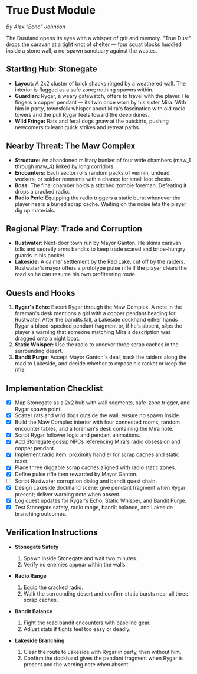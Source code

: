 # True Dust Module
*By Alex "Echo" Johnson*

The Dustland opens its eyes with a whisper of grit and memory. "True Dust" drops the caravan at a tight knot of shelter — four squat blocks huddled inside a stone wall, a no-spawn sanctuary against the wastes.

## Starting Hub: Stonegate
- **Layout:** A 2x2 cluster of brick shacks ringed by a weathered wall. The interior is flagged as a safe zone; nothing spawns within.
- **Guardian:** Rygar, a weary gatewatch, offers to travel with the player. He fingers a copper pendant — its twin once worn by his sister Mira. With him in party, townsfolk whisper about Mira's fascination with old radio towers and the pull Rygar feels toward the deep dunes.
- **Wild Fringe:** Rats and feral dogs gnaw at the outskirts, pushing newcomers to learn quick strikes and retreat paths.

## Nearby Threat: The Maw Complex
- **Structure:** An abandoned military bunker of four wide chambers (maw_1 through maw_4) linked by long corridors.
- **Encounters:** Each sector rolls random packs of vermin, undead workers, or soldier remnants with a chance for small loot chests.
- **Boss:** The final chamber holds a stitched zombie foreman. Defeating it drops a cracked radio.
- **Radio Perk:** Equipping the radio triggers a static burst whenever the player nears a buried scrap cache. Waiting on the noise lets the player dig up materials.

## Regional Play: Trade and Corruption
- **Rustwater:** Next-door town run by Mayor Ganton. He skims caravan tolls and secretly arms bandits to keep trade scared and bribe-hungry guards in his pocket.
- **Lakeside:** A calmer settlement by the Red Lake, cut off by the raiders. Rustwater's mayor offers a prototype pulse rifle if the player clears the road so he can resume his own profiteering route.

## Quests and Hooks
1. **Rygar's Echo:** Escort Rygar through the Maw Complex. A note in the foreman's desk mentions a girl with a copper pendant heading for Rustwater. After the bandits fall, a Lakeside dockhand either hands Rygar a blood-specked pendant fragment or, if he's absent, slips the player a warning that someone matching Mira's description was dragged onto a night boat.
2. **Static Whisper:** Use the radio to uncover three scrap caches in the surrounding desert.
3. **Bandit Purge:** Accept Mayor Ganton's deal, track the raiders along the road to Lakeside, and decide whether to expose his racket or keep the rifle.

## Implementation Checklist
- [x] Map Stonegate as a 2x2 hub with wall segments, safe-zone trigger, and Rygar spawn point.
- [x] Scatter rats and wild dogs outside the wall; ensure no spawn inside.
- [x] Build the Maw Complex interior with four connected rooms, random encounter tables, and a foreman's desk containing the Mira note.
- [x] Script Rygar follower logic and pendant animations.
- [x] Add Stonegate gossip NPCs referencing Mira's radio obsession and copper pendant.
- [x] Implement radio item: proximity handler for scrap caches and static toast.
- [x] Place three diggable scrap caches aligned with radio static zones.
- [x] Define pulse rifle item rewarded by Mayor Ganton.
- [ ] Script Rustwater corruption dialog and bandit quest chain.
- [x] Design Lakeside dockhand scene: give pendant fragment when Rygar present; deliver warning note when absent.
- [x] Log quest updates for Rygar's Echo, Static Whisper, and Bandit Purge.
- [x] Test Stonegate safety, radio range, bandit balance, and Lakeside branching outcomes.

## Verification Instructions

- **Stonegate Safety**
  1. Spawn inside Stonegate and wait two minutes.
  2. Verify no enemies appear within the walls.

- **Radio Range**
  1. Equip the cracked radio.
  2. Walk the surrounding desert and confirm static bursts near all three scrap caches.

- **Bandit Balance**
  1. Fight the road bandit encounters with baseline gear.
  2. Adjust stats if fights feel too easy or deadly.

- **Lakeside Branching**
  1. Clear the route to Lakeside with Rygar in party, then without him.
  2. Confirm the dockhand gives the pendant fragment when Rygar is present and the warning note when absent.

